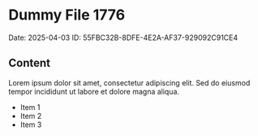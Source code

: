 # Dummy File 1776

Date: 2025-04-03
ID: 55FBC32B-8DFE-4E2A-AF37-929092C91CE4

## Content

Lorem ipsum dolor sit amet, consectetur adipiscing elit.
Sed do eiusmod tempor incididunt ut labore et dolore magna aliqua.

* Item 1
* Item 2
* Item 3
